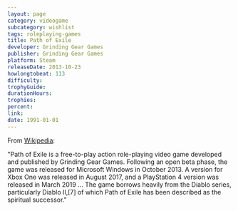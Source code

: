 ```yaml
---
layout: page
category: videogame
subcategory: wishlist
tags: roleplaying-games
title: Path of Exile
developer: Grinding Gear Games
publisher: Grinding Gear Games
platform: Steam
releaseDate: 2013-10-23
howlongtobeat: 113
difficulty:
trophyGuide:
durationHours:
trophies:
percent:
link:
date: 1991-01-01
---
```


From [Wikipedia](https://en.wikipedia.org/wiki/Path_of_Exile):

"Path of Exile is a free-to-play action role-playing video game developed and published by Grinding Gear Games. Following an open beta phase, the game was released for Microsoft Windows in October 2013. A version for Xbox One was released in August 2017, and a PlayStation 4 version was released in March 2019 ... The game borrows heavily from the Diablo series, particularly Diablo II,[7] of which Path of Exile has been described as the spiritual successor."
